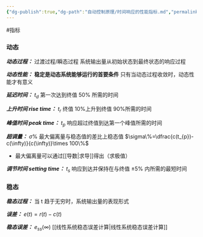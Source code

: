 ```yaml
---
{"dg-publish":true,"dg-path":"自动控制原理/时间响应的性能指标.md","permalink":"/自动控制原理/时间响应的性能指标/","dgPassFrontmatter":true,"noteIcon":"","created":"2024-04-16T13:01:27.406+08:00","updated":"2024-06-22T20:14:10.615+08:00"}
---
```


#指标
### 动态
***动态过程：***
过渡过程/瞬态过程
系统输出量从初始状态到最终状态的响应过程

***动态性能：***
**稳定是动态系统能够运行的首要条件**
只有当动态过程收敛时，动态性能才有意义

***延迟时间：***      $t_{d}$
第一次达到终值 $50\%$ 所需的时间

***上升时间 rise time：*** $t_{r}$
终值 10%上升到终值 90%所需的时间

***峰值时间 peak time：***   $t_{p}$
响应超过终值到达第一个峰值所需的时间

***超调量：***   $\sigma\%$
最大偏离量与稳态值的差比上稳态值
$\sigma\%=\dfrac{c(t_{p})-c(\infty)}{c(\infty)}\times 100\%$

- 最大偏离量可以通过[[导数\|求导]]得出（求极值）

***调节时间 setting time：*** $t_{s}$
响应到达并保持在与终值 $\pm5\%$ 内所需的最短时间

### 稳态
***稳态过程：***
当 t 趋于无穷时，系统输出量的表现形式

***误差：***
$e(t)=r(t)-c(t)$

***稳态误差：***   $e_{ss}(\infty)$
[[线性系统稳态误差计算\|线性系统稳态误差计算]]


